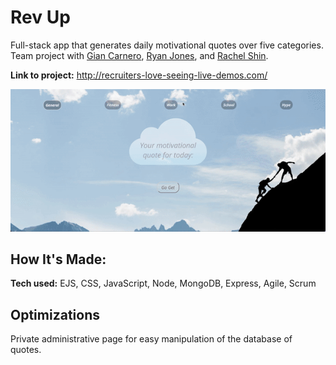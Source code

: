 # Rev Up
Full-stack app that generates daily motivational quotes over five categories. Team project with [Gian Carnero](https://github.com/juhjuhjuhgian), [Ryan Jones](https://github.com/ryanJonesHTX), and [Rachel Shin](https://github.com/rachelshin).

**Link to project:** http://recruiters-love-seeing-live-demos.com/

![gif of project pages](public/images/project.gif)

## How It's Made:

**Tech used:** EJS, CSS, JavaScript, Node, MongoDB, Express, Agile, Scrum

## Optimizations

Private administrative page for easy manipulation of the database of quotes. 


